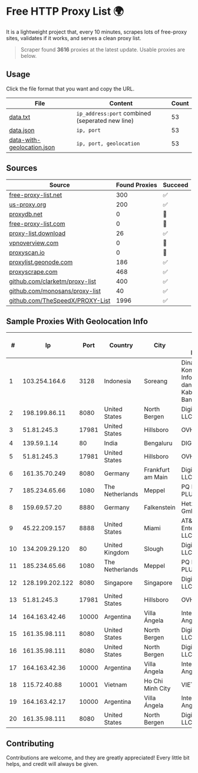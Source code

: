 
# Free HTTP Proxy List 🌍

It is a lightweight project that, every 10 minutes, scrapes lots of free-proxy sites, validates if it works, and serves a clean proxy list.


> Scraper found **3616** proxies at the latest update. Usable proxies are below.

## Usage

Click the file format that you want and copy the URL.


|File|Content|Count|
|----|-------|-----|
|[data.txt](https://raw.githubusercontent.com/themiralay/Proxy-List-World/master/data.txt)|`ip_address:port` combined (seperated new line)|53|
|[data.json](https://raw.githubusercontent.com/themiralay/Proxy-List-World/master/data.json)|`ip, port`|53|
|[data-with-geolocation.json](https://raw.githubusercontent.com/themiralay/Proxy-List-World/master/data-with-geolocation.json)|`ip, port, geolocation`|53|

## Sources

|Source|Found Proxies|Succeed|
|------|-------------|-------|
|[free-proxy-list.net](https://free-proxy-list.net)|300|✅|
|[us-proxy.org](https://www.us-proxy.org)|200|✅|
|[proxydb.net](http://proxydb.net)|0|🚫|
|[free-proxy-list.com](https://free-proxy-list.com/?page=&port=&type%5B%5D=http&type%5B%5D=https&up_time=0&search=Search)|0|🚫|
|[proxy-list.download](https://www.proxy-list.download/HTTP)|26|✅|
|[vpnoverview.com](https://vpnoverview.com/privacy/anonymous-browsing/free-proxy-servers)|0|🚫|
|[proxyscan.io](https://www.proxyscan.io)|0|🚫|
|[proxylist.geonode.com](https://proxylist.geonode.com/api/proxy-list?limit=300&page=1&sort_by=lastChecked&sort_type=desc&protocols=http,https)|186|✅|
|[proxyscrape.com](https://api.proxyscrape.com/v2/?request=displayproxies&protocol=http&timeout=10000&country=all&ssl=all&anonymity=all)|468|✅|
|[github.com/clarketm/proxy-list](https://raw.githubusercontent.com/clarketm/proxy-list/master/proxy-list-raw.txt)|400|✅|
|[github.com/monosans/proxy-list](https://raw.githubusercontent.com/monosans/proxy-list/main/proxies/http.txt)|40|✅|
|[github.com/TheSpeedX/PROXY-List](https://raw.githubusercontent.com/TheSpeedX/PROXY-List/master/http.txt)|1996|✅|


## Sample Proxies With Geolocation Info

|#|Ip|Port|Country|City|Internet Service Provider|
|-|--|----|-------|----|-------------------------|
|1|103.254.164.6|3128|Indonesia|Soreang|Dinas Komunikasi, Informatika dan Statistik Kabupaten Bandung|
|2|198.199.86.11|8080|United States|North Bergen|DigitalOcean, LLC|
|3|51.81.245.3|17981|United States|Hillsboro|OVH SAS|
|4|139.59.1.14|80|India|Bengaluru|DIGITALOCEAN|
|5|51.81.245.3|17981|United States|Hillsboro|OVH SAS|
|6|161.35.70.249|8080|Germany|Frankfurt am Main|DigitalOcean, LLC|
|7|185.234.65.66|1080|The Netherlands|Meppel|PQ HOSTING PLUS S.R.L.|
|8|159.69.57.20|8880|Germany|Falkenstein|Hetzner Online GmbH|
|9|45.22.209.157|8888|United States|Miami|AT&T Enterprises, LLC|
|10|134.209.29.120|80|United Kingdom|Slough|DigitalOcean, LLC|
|11|185.234.65.66|1080|The Netherlands|Meppel|PQ HOSTING PLUS S.R.L.|
|12|128.199.202.122|8080|Singapore|Singapore|DigitalOcean, LLC|
|13|51.81.245.3|17981|United States|Hillsboro|OVH SAS|
|14|164.163.42.46|10000|Argentina|Villa Ángela|Interret Villa Angela SRL|
|15|161.35.98.111|8080|United States|North Bergen|DigitalOcean, LLC|
|16|161.35.98.111|8080|United States|North Bergen|DigitalOcean, LLC|
|17|164.163.42.36|10000|Argentina|Villa Ángela|Interret Villa Angela SRL|
|18|115.72.40.88|10001|Vietnam|Ho Chi Minh City|VIETELmetro|
|19|164.163.42.17|10000|Argentina|Villa Ángela|Interret Villa Angela SRL|
|20|161.35.98.111|8080|United States|North Bergen|DigitalOcean, LLC|



## Contributing

Contributions are welcome, and they are greatly appreciated! Every
little bit helps, and credit will always be given.

